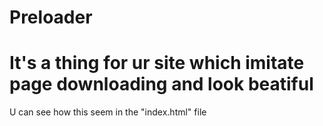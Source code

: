 # Preloader
<h1>It's a thing for ur site which imitate page downloading and look beatiful</h1>
U can see how this seem in the "index.html" file
